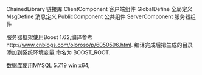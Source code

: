 ChainedLibrary				链接库
ClientComponent				客户端组件
GlobalDefine				全局定义
MsgDefine					消息定义
PublicComponent				公共组件
ServerComponent				服务器组件

服务器框架使用Boost 1.62,编译参考http://www.cnblogs.com/oloroso/p/6050596.html. 编译完成后把生成的目录添加到系统环境变量,命名为 BOOST_ROOT.

数据库使用MYSQL 5.7.19 win x64,